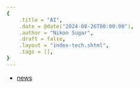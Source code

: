 ```yaml
---
{
    .title = "AI",
    .date = @date("2024-08-26T00:00:00"),
    .author = "Nikon Sugar",
    .draft = false,
    .layout = "index-tech.shtml",
    .tags = [],
}  
--- 
```


- [news](/tech/AI/news)
